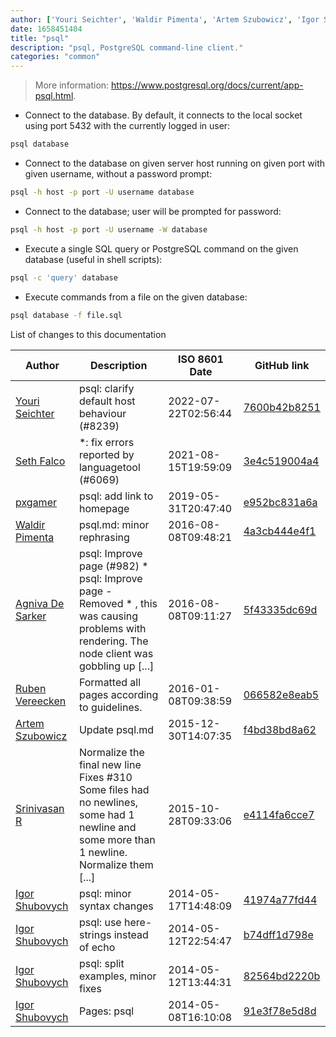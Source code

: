 ```yaml
---
author: ['Youri Seichter', 'Waldir Pimenta', 'Artem Szubowicz', 'Igor Shubovych', 'Agniva De Sarker', 'Srinivasan R', 'pxgamer', 'Seth Falco', 'Ruben Vereecken']
date: 1658451404
title: "psql"
description: "psql, PostgreSQL command-line client."
categories: "common"
---
```

> More information: <https://www.postgresql.org/docs/current/app-psql.html>.

- Connect to the database. By default, it connects to the local socket using port 5432 with the currently logged in user:

```bash
psql database
```

- Connect to the database on given server host running on given port with given username, without a password prompt:

```bash
psql -h host -p port -U username database
```

- Connect to the database; user will be prompted for password:

```bash
psql -h host -p port -U username -W database
```

- Execute a single SQL query or PostgreSQL command on the given database (useful in shell scripts):

```bash
psql -c 'query' database
```

- Execute commands from a file on the given database:

```bash
psql database -f file.sql
```
List of changes to this documentation


Author | Description | ISO 8601 Date | GitHub link
------|-----|-----|-----
[Youri Seichter](mailto:yseichter@gmail.com) | psql: clarify default host behaviour (#8239) | 2022-07-22T02:56:44 | [7600b42b8251](https://github.com/tldr-pages/tldr/commit/7600b42b82514227df8635402ef23043dd7495df)
[Seth Falco](mailto:seth@falco.fun) | *: fix errors reported by languagetool (#6069) | 2021-08-15T19:59:09 | [3e4c519004a4](https://github.com/tldr-pages/tldr/commit/3e4c519004a471c861cdc609fd7239ee3355671c)
[pxgamer](mailto:owzie123@gmail.com) | psql: add link to homepage | 2019-05-31T20:47:40 | [e952bc831a6a](https://github.com/tldr-pages/tldr/commit/e952bc831a6ac8c8dc180694fbe9ca841994d2c7)
[Waldir Pimenta](mailto:waldyrious@gmail.com) | psql.md: minor rephrasing | 2016-08-08T09:48:21 | [4a3cb444e4f1](https://github.com/tldr-pages/tldr/commit/4a3cb444e4f1296aaff2e5968ca6a3743bc39dd4)
[Agniva De Sarker](mailto:agnivade@yahoo.co.in) | psql: Improve page (#982) * psql: Improve page - Removed * , this was causing problems with rendering. The node client was gobbling up [...] | 2016-08-08T09:11:27 | [5f43335dc69d](https://github.com/tldr-pages/tldr/commit/5f43335dc69d3fa075e9d9b6401fba732644fe08)
[Ruben Vereecken](mailto:rubenvereecken@gmail.com) | Formatted all pages according to guidelines. | 2016-01-08T09:38:59 | [066582e8eab5](https://github.com/tldr-pages/tldr/commit/066582e8eab57bce9861cc8d379e158d61f1cc95)
[Artem Szubowicz](mailto:shybovycha@gmail.com) | Update psql.md | 2015-12-30T14:07:35 | [f4bd38bd8a62](https://github.com/tldr-pages/tldr/commit/f4bd38bd8a62d1b40571287476b112f04096ecf2)
[Srinivasan R](mailto:srinivasanr@gmail.com) | Normalize the final new line Fixes #310 Some files had no newlines, some had 1 newline and some more than 1 newline. Normalize them [...] | 2015-10-28T09:33:06 | [e4114fa6cce7](https://github.com/tldr-pages/tldr/commit/e4114fa6cce7339425809afef817b06e872d7ca7)
[Igor Shubovych](mailto:igor.shubovych@gmail.com) | psql: minor syntax changes | 2014-05-17T14:48:09 | [41974a77fd44](https://github.com/tldr-pages/tldr/commit/41974a77fd441954c43d3d3c15ae72983712edb7)
[Igor Shubovych](mailto:igor.shubovych@gmail.com) | psql: use here-strings instead of echo | 2014-05-12T22:54:47 | [b74dff1d798e](https://github.com/tldr-pages/tldr/commit/b74dff1d798ef60b3a727fe45871ee6a007129a5)
[Igor Shubovych](mailto:igor.shubovych@gmail.com) | psql: split examples, minor fixes | 2014-05-12T13:44:31 | [82564bd2220b](https://github.com/tldr-pages/tldr/commit/82564bd2220bc0d3fe4703eb137c025bde33fb47)
[Igor Shubovych](mailto:igor.shubovych@gmail.com) | Pages: psql | 2014-05-08T16:10:08 | [91e3f78e5d8d](https://github.com/tldr-pages/tldr/commit/91e3f78e5d8d643d551b79f418cf8a971c8051df)

